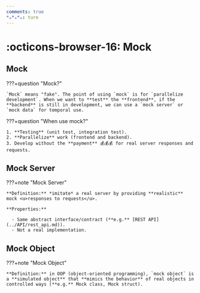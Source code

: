 ```yaml
---
comments: true
ᴴₒᴴₒᴴₒ: ture
---
```


# **:octicons-browser-16: Mock**

## **Mock**

???+question "Mock?"

    `Mock` means "fake". The point of using `mock` is for `parallelize development`. When we want to **test** the **frontend**, if the **backend** is still in development, we can use a `mock server` or `mock data` for temporal use.

???+question "When use mock?"

    1. **Testing** (unit test, integration test).
    2. **Parallelize** work (frontend and backend).
    3. Develop without the **payment** 💰💰💰 for real server responses and requests.

## **Mock Server**

???+note "Mock Server"
    
    **Definition:** *imitate* a real server by providing **realistic** mock <u>responses to requests</u>.

    **Properties:**
        
      - Same abstract interface/contract (**e.g.** [REST API](../API/rest_api.md)).
      - Not a real implementation.

## **Mock Object**

???+note "Mock Object"
    
    **Definition:** in OOP (object-oriented programming), `mock object` is a **simulated object** that **mimics the behavior** of real objects in controlled ways (**e.g.** Mock class, Mock struct).
